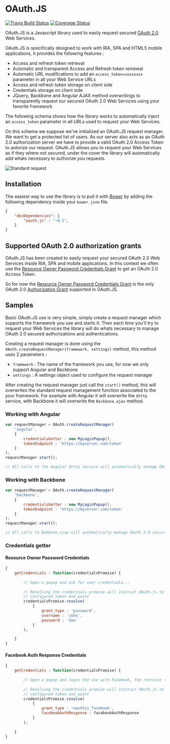 # OAuth.JS

[![Travis Build Status](http://img.shields.io/travis/gomoob/oauth.js.svg?style=flat)](https://travis-ci.org/gomoob/oauth.js)
[![Coverage Status](https://img.shields.io/coveralls/gomoob/oauth.js.svg?branch=master&style=flat)](https://coveralls.io/r/gomoob/oauth.js?branch=master)

OAuth.JS is a Javascript library used to easily request secured [OAuth 2.0](http://tools.ietf.org/html/rfc6749) Web 
Services.

OAuth.JS is specifically designed to work with RIA, SPA and HTML5 mobile applications, it provides the following 
features : 
 * Access and refresh token retrieval
 * Automatic and transparent Access and Refresh token reniewal
 * Automatic URL modifications to add an `access_token=xxxxxxxx` parameter in all your Web Service URLs
 * Access and refresh token storage on client side
 * Credentials storage on client side
 * JQuery, Backbone and Angular AJAX method overwritings to transparently request our secured OAuth 2.0 Web Services 
   using your favorite framework 

The following schema shows how the library works to automatically inject an `access_token` parameter in all URLs used to 
request your Web Services. 

On this schema we suppose we've initialized an OAuth.JS request manager. We want to get a protected list of users. 
As our server also acts as an OAuth 2.0 authorization server we have to provide a valid OAuth 2.0 Access Token to 
autorize our request. OAuth.JS allows you to request your Web Services as if they where not secured, under the cover the 
library will automatically add whats necessary to authorize you requests.

![Standard request](https://s3.amazonaws.com/gomoob-github/oauth.js/standard-request.png "Standard request")

## Installation

The easiest way to use the library is to pull it with [Bower](http://bower.io/) by adding the following dependency 
inside your `bower.json` file.

```json
{
    "devDependencies": {
        "oauth.js" : "~0.1",
    }
}
```

## Supported OAuth 2.0 authorization grants

OAuth.JS has been created to easily request your secured OAuth 2.0 Web Services inside RIA, SPA and mobile applications. 
In this context we often use the 
[Resource Owner Password Credentials Grant](http://tools.ietf.org/html/rfc6749#section-4.3) to get an OAuth 2.0 Access 
Token. 

So for now the [Resource Owner Password Credentials Grant](http://tools.ietf.org/html/rfc6749#section-4.3) is the only 
OAuth 2.0 [Authorization Grant](http://tools.ietf.org/html/rfc6749#section-1.3) supported in OAuth.JS. 

## Samples

Basic OAuth.JS use is very simple, simply create a request manager which supports the framework you use and starts it. 
Then each time you'll try to request your Web Services the library will do whats necessary to manage OAuth 2.0 secured 
authorizations and authentications.

Creating a request manager is done using the `OAuth.createRequestManager(framework, settings)` method, this method uses 
2 parameters : 
 * `framework` : The name of the framework you use, for now we only support Angular and Backbone
 * `settings`  : A settings object used to configure the request manager

After creating the request manager just call the `start()` method, this will overwrites the standard request management 
function associated to the your framework. For example with Angular it will overwrite the `$http` service, with Backbone 
it will overwrite the `Backbone.ajax` method.

### Working with Angular

```javascript
var requestManager = OAuth.createRequestManager(
    'angular',
    {
        credentialsGetter : new MyLoginPopup(),
        tokenEndpoint : 'https://myserver.com/token'
    }
);
requestManager.start();

// All calls to the Angular $http service will automatically manage OAuth 2.0 secured accesses under the cover

```

### Working with Backbone

```javascript
var requestManager = OAuth.createRequestManager(
    'backbone',
    {
        credentialsGetter : new MyLoginPopup(),
        tokenEndpoint : 'https://myserver.com/token'
    }
);
requestManager.start();

// All calls to Bakbone.ajax will automatically manage OAuth 2.0 secured accesses under the cover

```

### Credentials getter

#### Resource Owner Password Credentials

```javascript
{
    getCredentials : function(credentialsPromise) {
        
        // Open a popup and ask for user credentials...
        
        // Resolving the credentials promise will instruct OAuth.js to get a new OAuth 2.0 Access Token using the 
        // configured token end point
        credentialsPromise.resolve(
            {
                grant_type : 'password',
                username : 'john',
                password : 'doe'
            }
        );

    }
}
```

#### Facebook Auth Response Credentials

```javascript
{
    getCredentials : function(credentialsPromise) {
    
        // Open a popup and login the use with Facebook, the retrieve the Facebook Auth response
        
        // Resolving the credentials promise will instruct OAuth.js to get a new OAuth 2.0 Access Token using the 
        // configured token end point
        credentialsPromise.resolve(
            {
                grant_type : 'oauthjs_facebook',
                facebookAuthResponse : facebookAuthResponse
            }
        );
    
    }
}
```